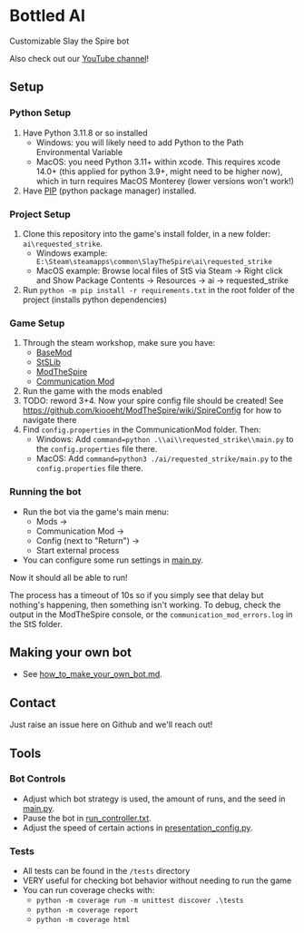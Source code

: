 # Bottled AI
Customizable Slay the Spire bot

Also check out our [YouTube channel](https://www.youtube.com/@BottledAI)!

## Setup

### Python Setup
1) Have Python 3.11.8 or so installed
    - Windows: you will likely need to add Python to the Path Environmental Variable
    - MacOS: you need Python 3.11+ within xcode. This requires xcode 14.0+ (this applied for python 3.9+, might need to be higher now), which in turn requires MacOS Monterey (lower versions won't work!)
2) Have [PIP](https://pip.pypa.io/en/stable/installation/) (python package manager) installed.

### Project Setup
1) Clone this repository into the game's install folder, in a new folder: `ai\requested_strike`.
    - Windows example: ` E:\Steam\steamapps\common\SlayTheSpire\ai\requested_strike`
    - MacOS example: Browse local files of StS via Steam -> Right click and Show Package Contents -> Resources -> ai -> requested_strike
2) Run `python -m pip install -r requirements.txt` in the root folder of the project (installs python dependencies)

### Game Setup
1) Through the steam workshop, make sure you have:
    - [BaseMod](https://steamcommunity.com/sharedfiles/filedetails/?id=1605833019) 
    - [StSLib](https://steamcommunity.com/sharedfiles/filedetails/?id=1609158507)
    - [ModTheSpire](https://steamcommunity.com/sharedfiles/filedetails/?id=1605060445)
    - [Communication Mod](https://steamcommunity.com/sharedfiles/filedetails/?id=2131373661)
2) Run the game with the mods enabled
3) TODO: reword 3+4. Now your spire config file should be created! See https://github.com/kiooeht/ModTheSpire/wiki/SpireConfig for how to navigate there
4) Find `config.properties` in the CommunicationMod folder. Then:
    - Windows: Add `command=python .\\ai\\requested_strike\\main.py` to the `config.properties` file there.
    - MacOS: Add `command=python3 ./ai/requested_strike/main.py` to the `config.properties` file there.

### Running the bot
- Run the bot via the game's main menu:
  - Mods ->
  - Communication Mod ->
  - Config (next to "Return")  ->
  - Start external process
- You can configure some run settings in [main.py](main.py).

Now it should all be able to run!

The process has a timeout of 10s so if you simply see that delay but nothing's happening, then something isn't working.
To debug, check the output in the ModTheSpire console, or the `communication_mod_errors.log` in the StS folder.

## Making your own bot
- See [how_to_make_your_own_bot.md](how_to_make_your_own_bot.md).


## Contact
Just raise an issue here on Github and we'll reach out!


## Tools

### Bot Controls
- Adjust which bot strategy is used, the amount of runs, and the seed in [main.py](main.py).
- Pause the bot in [run_controller.txt](run_controller.txt).
- Adjust the speed of certain actions in [presentation_config.py](presentation_config.py).

### Tests
- All tests can be found in the `/tests` directory
- VERY useful for checking bot behavior without needing to run the game
- You can run coverage checks with:
  - `python -m coverage run -m unittest discover .\tests`
  - `python -m coverage report`
  - `python -m coverage html`